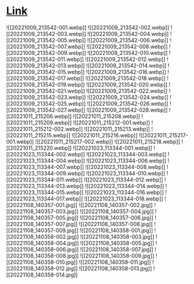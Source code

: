 # [Link](https://ibb.co/album/XSczxC)

![[20221009_213542-001.webp]]
![[20221009_213542-002.webp]]
![[20221009_213542-003.webp]]
![[20221009_213542-004.webp]]
![[20221009_213542-005.webp]]
![[20221009_213542-006.webp]]
![[20221009_213542-007.webp]]
![[20221009_213542-008.webp]]
![[20221009_213542-009.webp]]
![[20221009_213542-010.webp]]
![[20221009_213542-011.webp]]
![[20221009_213542-012.webp]]
![[20221009_213542-013.webp]]
![[20221009_213542-014.webp]]
![[20221009_213542-015.webp]]
![[20221009_213542-016.webp]]
![[20221009_213542-017.webp]]
![[20221009_213542-018.webp]]
![[20221009_213542-019.webp]]
![[20221009_213542-020.webp]]
![[20221009_213542-021.webp]]
![[20221009_213542-022.webp]]
![[20221009_213542-023.webp]]
![[20221009_213542-024.webp]]
![[20221009_213542-025.webp]]
![[20221009_213542-026.webp]]
![[20221009_213542-027.webp]]
![[20221009_213542-028.webp]]
![[20221011_215206.webp]]
![[20221011_215208.webp]]
![[20221011_215209.webp]]
![[20221011_215212-001.webp]]
![[20221011_215212-002.webp]]
![[20221011_215213.webp]]
![[20221011_215215.webp]]
![[20221011_215216.webp]]
![[20221011_215217-001.webp]]
![[20221011_215217-002.webp]]
![[20221011_215218.webp]]
![[20221011_215220.webp]]
![[20221023_113344-001.webp]]
![[20221023_113344-002.webp]]
![[20221023_113344-003.webp]]
![[20221023_113344-004.webp]]
![[20221023_113344-006.webp]]
![[20221023_113344-007.webp]]
![[20221023_113344-008.webp]]
![[20221023_113344-009.webp]]
![[20221023_113344-010.webp]]
![[20221023_113344-011.webp]]
![[20221023_113344-012.webp]]
![[20221023_113344-013.webp]]
![[20221023_113344-014.webp]]
![[20221023_113344-015.webp]]
![[20221023_113344-016.webp]]
![[20221023_113344-017.webp]]
![[20221023_113344-018.webp]]
![[20221108_140357-001.jpg]]
![[20221108_140357-002.jpg]]
![[20221108_140357-003.jpg]]
![[20221108_140357-004.jpg]]
![[20221108_140357-005.jpg]]
![[20221108_140357-006.jpg]]
![[20221108_140357-007.jpg]]
![[20221108_140357-008.jpg]]
![[20221108_140357-009.jpg]]
![[20221108_140358-001.jpg]]
![[20221108_140358-002.jpg]]
![[20221108_140358-003.jpg]]
![[20221108_140358-004.jpg]]
![[20221108_140358-005.jpg]]
![[20221108_140358-006.jpg]]
![[20221108_140358-007.jpg]]
![[20221108_140358-008.jpg]]
![[20221108_140358-009.jpg]]
![[20221108_140358-010.jpg]]
![[20221108_140358-011.jpg]]
![[20221108_140358-012.jpg]]
![[20221108_140358-013.jpg]]
![[20221108_140358-014.jpg]]
